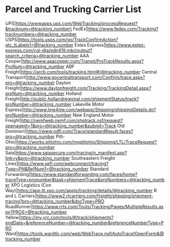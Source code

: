 # Parcel and Trucking Carrier List

UPS|https://wwwapps.ups.com/WebTracking/processRequest?&tracknum=@tracking_number\
FedEx|https://www.fedex.com/Tracking?tracknumbers=@tracking_number
USPS|https://tools.usps.com/go/TrackConfirmAction?qtc_tLabels1=@tracking_number
Estes Express|https://www.estes-express.com/cgi-dta/edn419.mbr/output?search_criteria=@tracking_number
AAA Cooper|http://www.aaacooper.com/Transit/ProTrackResults.aspx?ProNum=@tracking_number
ABF Freight|https://arcb.com/tools/tracking.html#/@tracking_number
Central Transport|http://www.gocentraltransport.com/Confirm/trace.aspx?pro=@tracking_number
Dayton Freight|https://www.daytonfreight.com/Tracking/TrackingDetail.aspx?proNum=@tracking_number
Holland Freight|http://public.hollandregional.com/shipmentStatus/track?proNumber=@tracking_number
Lakeville Motor Express|http://www.lme4me.com/webapp/Shipping/shippingDetails.do?proNumber=@tracking_number
New England Motor Freight|http://nemfweb.nemf.com/shptrack.nsf/request?openagent=1&pro=@tracking_number&submit=Track
Old Dominion|https://www.odfl.com/Trace/standardResult.faces?pro=@tracking_number
Pitt-Ohio|https://works.pittohio.com/mypittohio/Shipping/LTL/TraceRequest?pro=@tracking_number
Saia|https://www.saiasecure.com/tracing/n_manifest.asp?link=y&pro=@tracking_number
Southeastern Freight Lines|https://www.sefl.com/webconnect/tracing?Type=PN&RefNum1=@tracking_number
Standard Forwarding|https://www.standardforwarding.com/faces/home?traceType=pronumber&task=shipmentTrace&proNumbers=@tracking_number
XPO Logistics (Con Way)|https://app.ltl.xpo.com/appjs/tracking/details/@tracking_number
R and L Carriers|https://www2.rlcarriers.com/freight/shipping/shipment-tracing?pro=@tracking_number&docType=PRO
RoadRunner|https://www.rrts.com/Tools/Tracking/Pages/MultipleResults.aspx?PROS=@tracking_number
Yellow|https://my.yrc.com/tools/#/track/shipments?endDate=&referenceNumber=@tracking_number&referenceNumberType=PRO
Ward|https://tools.wardtlc.com/web/WebTrace.nsf/AutoTrace!OpenForm&@tracking_number
